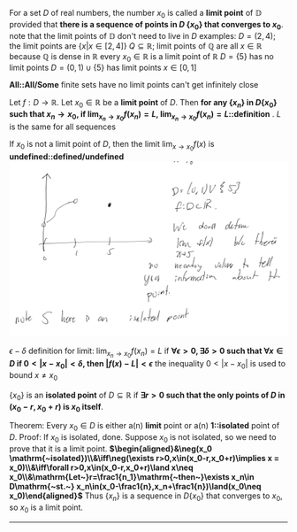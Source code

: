 For a set $D$ of real numbers, the number $x_0$ is called a **limit point** of $\mathbb{D}$ provided that **there is a sequence of points in $D\ \{x_0\}$ that converges to $x_0$**.
	note that the limit points of $\mathbb{D}$ don't need to live in $D$
	examples:
	$D = (2,4)$; the limit points are $\{x | x \in [2,4]\}$
	$Q \subseteq \mathbb{R}$; limit points of $\mathbb{Q}$ are all $x \in \mathbb{R}$ because $\mathbb{Q}$ is dense in $\mathbb{R}$
	every $x_0 \in \mathbb{R}$ is a limit point of $\mathbb{R}$
	$D=\{5\}$ has no limit points
	$D = (0, 1) \cup \{5\}$ has limit points $x \in [0, 1]$

**All::All/Some** finite sets have no limit points
	can't get infinitely close

Let $f: D \rightarrow \mathbb{R}$. Let $x_0 \in \mathbb{R}$ be a **limit point** of $D$. Then **for any $\{x_n\}$ in $D\{x_0\}$ such that $x_n \rightarrow x_0$, if $\lim_{x_n \rightarrow x_0} f(x_n) = L$, $\lim_{x_n \rightarrow x_0} f(x_n) = L$::definition** .
	$L$ is the same for all sequences

If $x_0$ is not a limit point of $D$, then the limit $\lim_{x \rightarrow x_0} f(x)$ is **undefined::defined/undefined**
	![](z_attachments/Pasted%20image%2020250303121023.png)

$\epsilon-\delta$ definition for limit: $\lim_{x_n \rightarrow x_0} f(x_n) = L$ if **$\forall \epsilon > 0, \exists \delta > 0$ such that $\forall x \in D$ if $0 < | x - x_0 | < \delta$, then $|f(x) - L| < \epsilon$**
	the inequality $0 < |x - x_0|$ is used to bound $x \neq x_0$ 

$\{x_0\}$ is an **isolated point** of $D \subseteq \mathbb{R}$ if **$\exists r > 0$ such that the only points of $D$ in $(x_0 - r, x_0 + r)$ is $x_0$ itself**.

Theorem: Every $x_0 \in D$ is either a(n) **limit** point or a(n) **1::isolated** point of $D$.
Proof:
If $x_0$ is isolated, done.
Suppose $x_0$ is not isolated, so we need to prove that it is a limit point. 
**$\begin{aligned}&\neg(x_0 \mathrm{~isolated})\\&\iff\neg(\exists r>0,x\in(x_0-r,x_0+r)\implies x = x_0)\\&\iff\forall r>0,x\in(x_0-r,x_0+r)\land x\neq x_0\\&\mathrm{Let~}r=\frac1{n_1}\mathrm{~then~}\exists x_n\in D\mathrm{~st.~} x_n\in(x_0-\frac1{n},x_n+\frac1{n})\land(x_0\neq x_0)\end{aligned}$**
Thus $\{x_n\}$ is a sequence in $D\{x_0\}$ that converges to $x_0$, so $x_0$ is a limit point.

***

